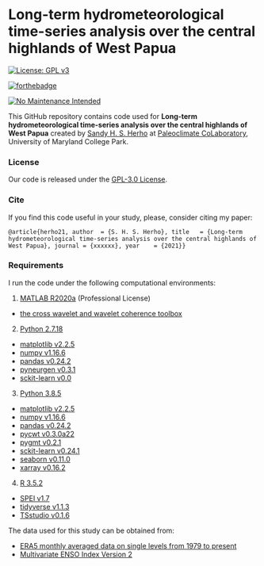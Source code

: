 # Long-term hydrometeorological time-series analysis over the central highlands of West Papua
[![License: GPL v3](https://img.shields.io/badge/License-GPLv3-blue.svg)](https://www.gnu.org/licenses/gpl-3.0)

[![forthebadge](https://forthebadge.com/images/badges/built-with-love.svg)](https://forthebadge.com)

[![No Maintenance Intended](http://unmaintained.tech/badge.svg)](http://unmaintained.tech/)

This GitHub repository contains code used for **Long-term hydrometeorological time-series analysis over the central highlands of West Papua** created by [Sandy H. S. Herho](https://www.geol.umd.edu/sandyherho) at [Paleoclimate CoLaboratory](https://www.geol.umd.edu/facilities/sil/), University of Maryland College Park.

### License

Our code is released under the [GPL-3.0 License](https://github.com/sandyherho/tsHydrochWP/blob/main/LICENSE).

### Cite

If you find this code useful in your study, please, consider citing my paper:

`
@article{herho21,
         author  = {S. H. S. Herho},
         title   = {Long-term hydrometeorological time-series analysis over the central highlands of West Papua},
         journal = {xxxxxx},
         year    = {2021}}
`
### Requirements

I run the code under the following computational environments:

1. [MATLAB R2020a](https://www.mathworks.com/products/matlab.html) (Professional License)
* [the cross wavelet and wavelet coherence toolbox](https://sites.google.com/a/glaciology.net/grinsted/wavelet-coherence)

2. [Python 2.7.18](https://www.python.org/)
* [matplotlib v2.2.5](https://matplotlib.org/)
* [numpy v1.16.6](https://numpy.org/)
* [pandas v0.24.2](https://pandas.pydata.org/)
* [pyneurgen v0.3.1](https://jacksonpradolima.github.io/PyNeurGen/)
* [sckit-learn v0.0](https://scikit-learn.org/)

3. [Python 3.8.5](https://www.python.org/)
* [matplotlib v2.2.5](https://matplotlib.org/)
* [numpy v1.16.6](https://numpy.org/)
* [pandas v0.24.2](https://pandas.pydata.org/)
* [pycwt v0.3.0a22](https://pycwt.readthedocs.io/)
* [pygmt v0.2.1](https://www.pygmt.org/)
* [sckit-learn v0.24.1](https://scikit-learn.org/)
* [seaborn v0.11.0](https://seaborn.pydata.org/)
* [xarray v0.16.2](http://xarray.pydata.org/)

4. [R 3.5.2](https://www.r-project.org/)
* [SPEI v1.7](https://cran.r-project.org/web/packages/SPEI/index.html)
* [tidyverse v1.1.3](https://www.tidyverse.org/)
* [TSstudio v0.1.6](https://ramikrispin.github.io/TSstudio/)

The data used for this study can be obtained from:
* [ERA5 monthly averaged data on single levels from 1979 to present](https://cds.climate.copernicus.eu/cdsapp#!/dataset/reanalysis-era5-single-levels-monthly-means?tab=overview)
* [Multivariate ENSO Index Version 2](https://psl.noaa.gov/enso/mei/)
